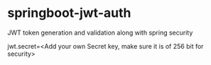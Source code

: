 # springboot-jwt-auth
JWT token generation and validation along with spring security

jwt.secret=<Add your own Secret key, make sure it is of 256 bit for security>
